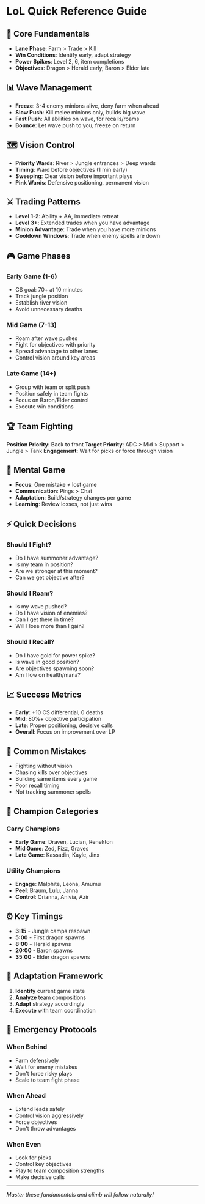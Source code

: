 # LoL Quick Reference Guide

## 🎯 Core Fundamentals
- **Lane Phase**: Farm > Trade > Kill
- **Win Conditions**: Identify early, adapt strategy
- **Power Spikes**: Level 2, 6, item completions
- **Objectives**: Dragon > Herald early, Baron > Elder late

## 📊 Wave Management
- **Freeze**: 3-4 enemy minions alive, deny farm when ahead
- **Slow Push**: Kill melee minions only, builds big wave
- **Fast Push**: All abilities on wave, for recalls/roams
- **Bounce**: Let wave push to you, freeze on return

## 🗺️ Vision Control
- **Priority Wards**: River > Jungle entrances > Deep wards
- **Timing**: Ward before objectives (1 min early)
- **Sweeping**: Clear vision before important plays
- **Pink Wards**: Defensive positioning, permanent vision

## ⚔️ Trading Patterns
- **Level 1-2**: Ability + AA, immediate retreat
- **Level 3+**: Extended trades when you have advantage
- **Minion Advantage**: Trade when you have more minions
- **Cooldown Windows**: Trade when enemy spells are down

## 🎮 Game Phases

### Early Game (1-6)
- CS goal: 70+ at 10 minutes
- Track jungle position
- Establish river vision
- Avoid unnecessary deaths

### Mid Game (7-13)
- Roam after wave pushes
- Fight for objectives with priority
- Spread advantage to other lanes
- Control vision around key areas

### Late Game (14+)
- Group with team or split push
- Position safely in team fights
- Focus on Baron/Elder control
- Execute win conditions

## 🏆 Team Fighting
**Position Priority**: Back to front
**Target Priority**: ADC > Mid > Support > Jungle > Tank
**Engagement**: Wait for picks or force through vision

## 🧠 Mental Game
- **Focus**: One mistake ≠ lost game
- **Communication**: Pings > Chat
- **Adaptation**: Build/strategy changes per game
- **Learning**: Review losses, not just wins

## ⚡ Quick Decisions

### Should I Fight?
- Do I have summoner advantage?
- Is my team in position?
- Are we stronger at this moment?
- Can we get objective after?

### Should I Roam?
- Is my wave pushed?
- Do I have vision of enemies?
- Can I get there in time?
- Will I lose more than I gain?

### Should I Recall?
- Do I have gold for power spike?
- Is wave in good position?
- Are objectives spawning soon?
- Am I low on health/mana?

## 📈 Success Metrics
- **Early**: +10 CS differential, 0 deaths
- **Mid**: 80%+ objective participation
- **Late**: Proper positioning, decisive calls
- **Overall**: Focus on improvement over LP

## 🚫 Common Mistakes
- Fighting without vision
- Chasing kills over objectives
- Building same items every game
- Poor recall timing
- Not tracking summoner spells

## 🎯 Champion Categories

### Carry Champions
- **Early Game**: Draven, Lucian, Renekton
- **Mid Game**: Zed, Fizz, Graves
- **Late Game**: Kassadin, Kayle, Jinx

### Utility Champions
- **Engage**: Malphite, Leona, Amumu
- **Peel**: Braum, Lulu, Janna
- **Control**: Orianna, Anivia, Azir

## ⏰ Key Timings
- **3:15** - Jungle camps respawn
- **5:00** - First dragon spawns
- **8:00** - Herald spawns
- **20:00** - Baron spawns
- **35:00** - Elder dragon spawns

## 🔄 Adaptation Framework
1. **Identify** current game state
2. **Analyze** team compositions
3. **Adapt** strategy accordingly
4. **Execute** with team coordination

## 🎪 Emergency Protocols

### When Behind
- Farm defensively
- Wait for enemy mistakes
- Don't force risky plays
- Scale to team fight phase

### When Ahead
- Extend leads safely
- Control vision aggressively
- Force objectives
- Don't throw advantages

### When Even
- Look for picks
- Control key objectives
- Play to team composition strengths
- Make decisive calls

---
*Master these fundamentals and climb will follow naturally!*